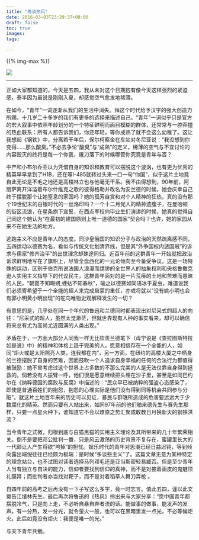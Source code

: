 ```yaml
---
title: "再谈热风"
date: 2016-03-03T23:29:37+08:00
draft: false
toc: true
images:
tags: 

---
```


{{% img-max %}}

![](https://cdn.jsdelivr.net/gh/RayneHwang/img-repo/revolution.png)

--- 
        
正如大家都知道的，今天是五四，我从未对这个日期抱有像今天这样强烈的紧迫感，泰半因为虽说是刚刚入夏，却感觉空气愈发地稀薄。

在如今，“青年”一词逐渐从我们的生活中消失。拜这个时代给予汉字的强大创造力所赐，十几岁二十多岁的我们有更多的选择来描述自己。“青年”一词似乎只是官方的宏大叙事中依照年龄划分的一个特征鲜明而面目模糊的群体，还常常与一腔莽撞的热血联系：所有人都告诉我们，你还年轻，等你成熟了就不会这么幼稚了。这让我想起《钢铁》中，分离若干年后，保尔柯察金在车站对冬尼亚说：“我没想到你变得......那么酸臭。”不必去争论“酸臭”与“成熟”的定义，稀薄的空气与不宜讨论的内容毁灭的终将是每一个你我，屠刀落下的时候哪管你究竟是青年与否？

中产和小布尔乔亚以为凭借自身的知识和教育可以摆脱这个漩涡，也有更为优秀的精英早早拿到了H1B，还在等I-485就转过头来一口一句“你国”，似乎这片土地竟自此无论是不毛之地还是高楼林立也与他毫无干系。我不由得想到，90年前，阿丽萨离开洋溢着布尔什维克之歌的彼得格勒并改名为安兰德的时候，她会庆幸自己终于摆脱那个让她窒息的家国吗？她的孤芳自赏和对个人精神的狂热，真的没有那个19世纪末的白银时代的一丝烙印吗？一个十二月党人的精神遗腹子，在曼哈顿的街区流浪，在星条旗下宣誓，在西点军校向毕业生们演讲的时候，她真的觉得自己同这个她认为“在最初的建国原则上唯一道德的国家”契合吗？也许，她的家园从来不在她生活的地方。

逃跑主义不应是青年人的态度。同沙皇俄国的知识分子与政治的天然疏离感不同，五四运动以德赛为名，看似与传统文化划清界线，但是其“外争国权内惩国贼”的诉求与儒家“修齐治平”的出世理念却殊途同归。近百年前的这群青年一开始就把政治诉求鲜明地写在了旗帜上，尽管全盘西化的一元论倾向至今备受争议。这是一场特殊的运动，区别于伯克所说法国人浪漫而缥缈的全世界人的抽象权利和央格鲁撒克逊人实用主义指导下的代议民主，这群青年面对的是一片荒瘠的土地和苦难而愚昧的人民，“朝菌不知晦朔,蟪蛄不知春秋”，喻之以德赛如同语冰于夏虫，难道说我们必须寄希望于一个全能的超人来完成启蒙的重任，亦或将就以“没有姚小明也会有郭小明黄小明出现”的鸵鸟唯物史观解释发生的一切？

有意思的是，几乎处在同一个年代的鲁迅和兰德同时都表现出对尼采式的超人的向往：“尼采式的超人，虽然太觉渺茫，但就世界现有人种的事实看来，却可以确信将来总有尤为高尚尤近圆满的人类出现。”

矛盾在于，一方面大部分人同我一样无比钦羡兰德笔下（毋宁说是《查拉图斯特拉如是说》中）的精神和体格上趋于完美的人，愿意相信存在一个全能的人，如同“炬火或是太阳照亮人类，连我都在内”，另一方面，在纽约的高楼大厦之中栖身的兰德摆脱了自身的苦难，因而鼓吹一个人追求自身幸福的任何的合法行为都值得被鼓励：她不曾考虑过这个世界上占多数的不那么完美的人是无法仅靠自身得到拯救的。倘若没有人振臂一呼，他们很是愿意继续把头埋在沙子里，甚至是如同巴约尔在《纳粹德国的腐败与反腐》中描述的：“民众早已被纳粹的强盗心态感染了，即使是普通百姓们的抱怨，抱怨的心理实际是他们没有得到同等机会共同参与分赃”。就这片土地百年来的历史可以见证，暴民与群氓所造成的危害要远远大于少数腐化的精英。然而只要有人站出来，如同97年前的他们舶来德先生与赛先生那样，只要一点星火种下，谁知道它不会以燎原之势汇聚成敢教日月换新天的钢铁洪流？

当今青年之式微，归根到底与白猫黑猫的实用主义理论及其所带来的几十年繁荣相关。倒不是要把邓公批判一番，只是风云激荡的历史背景不复存在，蜜罐里长大的一代颇让人产生将欲“垮掉”的担忧。娱乐时代的青年对思潮已经日益迟钝，等到倾向露出端倪往往已经颇为极端：是时候“多谈些主义”了。这篇文章无意为某种特定的理念站台，也不试图对读者选择马列邓毛还是亚当斯密轻易臧否。但是至少青年人当有独立与自决的能力，信仰者要找到信仰的真神，而不是对披着画皮的鬼魅顶礼膜拜；而批判者亦当找对靶子，而不是对着稻草人舞刀弄枪 。

自四年前的高考之后再没有一下子写这么多字，竟一时忘言。值此五四，谨以此文奠告江绪林先生。最后再次将鲁迅的《热风》拎出来与大家分享：“愿中国青年都摆脱冷气，只是向上走，不必听自暴自弃者流的话。能做事的做事，能发声的发声。有一分热，发一分光，就令萤火一般，也可以在黑暗里发一点光，不必等候炬火。此后如竟没有炬火：我便是唯一的光。”

与天下青年共勉。

